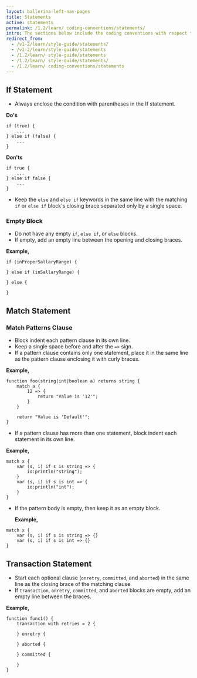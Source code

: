 ```yaml
---
layout: ballerina-left-nav-pages
title: Statements
active: statements
permalink: /1.2/learn/ coding-conventions/statements/
intro: The sections below include the coding conventions with respect to statements.
redirect_from:
  - /v1-2/learn/style-guide/statements/
  - /v1-2/learn/style-guide/statements
  - /1.2/learn/ style-guide/statements
  - /1.2/learn/ style-guide/statements/
  - /1.2/learn/ coding-conventions/statements
---
```


## If Statement

* Always enclose the condition with parentheses in the If statement.
  
**Do's**

```ballerina
if (true) {
    ...
} else if (false) {
    ...
}
```
  
**Don'ts**


```ballerina
if true {
    ...
} else if false {
    ...
}
```

* Keep the `else` and `else if` keywords in the same line with the matching `if` or `else if` block's
  closing brace separated only by a single space.

### Empty Block

* Do not have any empty `if`, `else if`, or `else` blocks.
* If empty, add an empty line between the opening and closing braces.
      
**Example,**

```ballerina
if (inProperSallaryRange) {
      
} else if (inSallaryRange) {
      
} else {
      
}
```

## Match Statement

### Match Patterns Clause

* Block indent each pattern clause in its own line.
* Keep a single space before and after the `=>` sign.
* If a pattern clause contains only one statement, place it in the same line as the pattern clause enclosing it with curly braces.

**Example,**

```ballerina
function foo(string|int|boolean a) returns string {
    match a {
        12 => {
            return "Value is '12'";
        }
    }
  
    return "Value is 'Default'";
}
```

* If a pattern clause has more than one statement, block indent each statement in its own line.

**Example,**

```ballerina
match x {
    var (s, i) if s is string => {
        io:println("string");
    }
    var (s, i) if s is int => {
        io:println("int");
    }
}
```

* If the pattern body is empty, then keep it as an empty block.
  
  
  **Example,**

```ballerina
match x {
    var (s, i) if s is string => {}
    var (s, i) if s is int => {}
}
```

## Transaction Statement

* Start each optional clause (`onretry`, `committed`, and `aborted`) in the same line as the closing brace of the matching clause.
* If `transaction`, `onretry`, `committed`, and `aborted` blocks are empty, add an empty line between the braces. 
  
**Example,**
  
```ballerina
function func1() {
    transaction with retries = 2 {
          
    } onretry {
          
    } aborted {
          
    } committed {
          
    }
}
```

